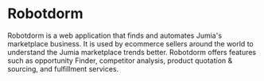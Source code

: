 # Robotdorm

Robotdorm is a web application that finds and automates Jumia's marketplace business. It is used by ecommerce sellers around the world to understand the Jumia marketplace trends better. 
Robotdorm offers features such as opportunity Finder, competitor analysis, product quotation & sourcing, and fulfillment services.